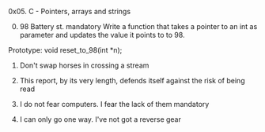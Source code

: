 0x05. C - Pointers, arrays and strings

0. 98 Battery st.
mandatory
Write a function that takes a pointer to an int as parameter and updates the value it points to to 98.

Prototype: void reset_to_98(int *n);
1. Don't swap horses in crossing a stream
2. This report, by its very length, defends itself against the risk of being read

3. I do not fear computers. I fear the lack of them
mandatory
4. I can only go one way. I've not got a reverse gear
